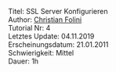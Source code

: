 Titel: SSL Server Konfigurieren  
Author: <a href="mailto:christian.folini@netnea.com">Christian Folini</a>  
Tutorial Nr: 4  
Letztes Update: 04.11.2019  
Erscheinungsdatum: 21.01.2011  
Schwierigkeit: Mittel  
Dauer: 1h
